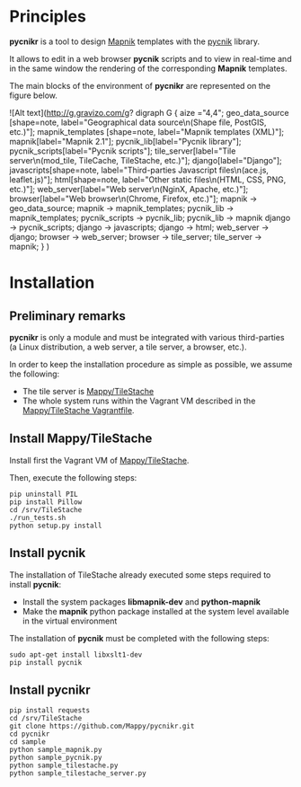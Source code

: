 # Principles

**pycnikr** is a tool to design [Mapnik](http://mapnik.org/) templates with
the [pycnik](https://github.com/Mappy/pycnik) library.

It allows to edit in a web browser **pycnik** scripts and to view in real-time
and in the same window the rendering of the corresponding **Mapnik** templates.

The main blocks of the environment of **pycnikr** are represented on the figure
below.

![Alt text](http://g.gravizo.com/g?
  digraph G {
    aize ="4,4";
    geo_data_source [shape=note, label="Geographical data source\\n(Shape file, PostGIS, etc.)"];
    mapnik_templates [shape=note, label="Mapnik templates (XML)"];
    mapnik[label="Mapnik 2.1"];
    pycnik_lib[label="Pycnik library"];
    pycnik_scripts[label="Pycnik scripts"];
    tile_server[label="Tile server\\n(mod_tile, TileCache, TileStache, etc.)"];
    django[label="Django"];
    javascripts[shape=note, label="Third-parties Javascript files\\n(ace.js, leaflet.js)"];
    html[shape=note, label="Other static files\\n(HTML, CSS, PNG, etc.)"];
    web_server[label="Web server\\n(NginX, Apache, etc.)"];
    browser[label="Web browser\\n(Chrome, Firefox, etc.)"];
    mapnik -> geo_data_source;
    mapnik -> mapnik_templates;
    pycnik_lib -> mapnik_templates;
    pycnik_scripts -> pycnik_lib;
    pycnik_lib -> mapnik
    django -> pycnik_scripts;
    django -> javascripts;
    django -> html;
    web_server -> django;
    browser -> web_server;
    browser -> tile_server;
    tile_server -> mapnik;
  }
)

# Installation

## Preliminary remarks

**pycnikr** is only a module and must be integrated with various third-parties
(a Linux distribution, a web server, a tile server, a browser, etc.).

In order to keep the installation procedure as simple as possible, we assume
the following:

* The tile server is [Mappy/TileStache](https://github.com/Mappy/TileStache)
* The whole system runs within the Vagrant VM described in the
[Mappy/TileStache Vagrantfile](https://github.com/Mappy/TileStache/blob/master/Vagrantfile).

## Install Mappy/TileStache

Install first the Vagrant VM of
[Mappy/TileStache](https://github.com/Mappy/TileStache).

Then, execute the following steps:

    pip uninstall PIL
    pip install Pillow
    cd /srv/TileStache
    ./run_tests.sh
    python setup.py install

## Install pycnik

The installation of TileStache already executed some steps required to install
**pycnik**:

* Install the system packages **libmapnik-dev** and **python-mapnik**
* Make the **mapnik** python package installed at the system level available in
the virtual environment

The installation of **pycnik** must be completed with the following steps:

    sudo apt-get install libxslt1-dev
    pip install pycnik

## Install pycnikr

    pip install requests
    cd /srv/TileStache
    git clone https://github.com/Mappy/pycnikr.git
    cd pycnikr
    cd sample
    python sample_mapnik.py
    python sample_pycnik.py
    python sample_tilestache.py
    python sample_tilestache_server.py
